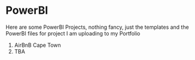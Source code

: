 # PowerBI
Here are some PowerBI Projects, nothing fancy, just the templates and the PowerBI files
for project I am uploading to my Portfolio

1. AirBnB Cape Town
2. TBA
